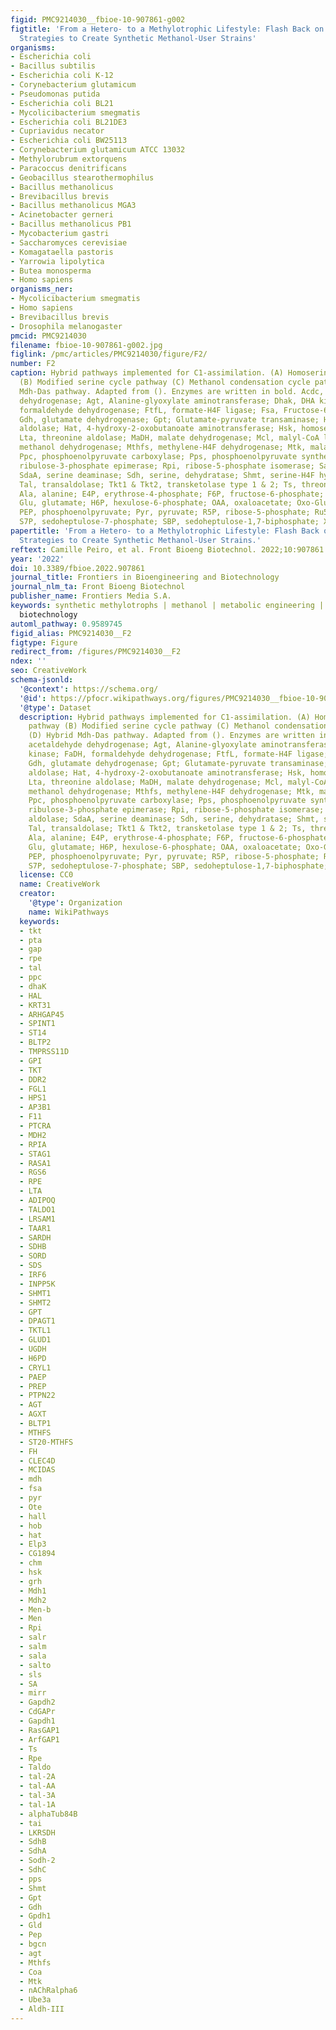 ```yaml
---
figid: PMC9214030__fbioe-10-907861-g002
figtitle: 'From a Hetero- to a Methylotrophic Lifestyle: Flash Back on the Engineering
  Strategies to Create Synthetic Methanol-User Strains'
organisms:
- Escherichia coli
- Bacillus subtilis
- Escherichia coli K-12
- Corynebacterium glutamicum
- Pseudomonas putida
- Escherichia coli BL21
- Mycolicibacterium smegmatis
- Escherichia coli BL21DE3
- Cupriavidus necator
- Escherichia coli BW25113
- Corynebacterium glutamicum ATCC 13032
- Methylorubrum extorquens
- Paracoccus denitrificans
- Geobacillus stearothermophilus
- Bacillus methanolicus
- Brevibacillus brevis
- Bacillus methanolicus MGA3
- Acinetobacter gerneri
- Bacillus methanolicus PB1
- Mycobacterium gastri
- Saccharomyces cerevisiae
- Komagataella pastoris
- Yarrowia lipolytica
- Butea monosperma
- Homo sapiens
organisms_ner:
- Mycolicibacterium smegmatis
- Homo sapiens
- Brevibacillus brevis
- Drosophila melanogaster
pmcid: PMC9214030
filename: fbioe-10-907861-g002.jpg
figlink: /pmc/articles/PMC9214030/figure/F2/
number: F2
caption: Hybrid pathways implemented for C1-assimilation. (A) Homoserine cycle pathway
  (B) Modified serine cycle pathway (C) Methanol condensation cycle pathway (D) Hybrid
  Mdh-Das pathway. Adapted from (). Enzymes are written in bold. Acdc, acetaldehyde
  dehydrogenase; Agt, Alanine-glyoxylate aminotransferase; Dhak, DHA kinase; FaDH,
  formaldehyde dehydrogenase; FtfL, formate-H4F ligase; Fsa, Fructose-6-aldolase;
  Gdh, glutamate dehydrogenase; Gpt; Glutamate-pyruvate transaminase; Hal, 4-hydroxy-2-oxobutanoate
  aldolase; Hat, 4-hydroxy-2-oxobutanoate aminotransferase; Hsk, homoserine kinase;
  Lta, threonine aldolase; MaDH, malate dehydrogenase; Mcl, malyl-CoA lyase; Mdh,
  methanol dehydrogenase; Mthfs, methylene-H4F dehydrogenase; Mtk, malate thiokinase;
  Ppc, phosphoenolpyruvate carboxylase; Pps, phosphoenolpyruvate synthetase; Rpe,
  ribulose-3-phosphate epimerase; Rpi, ribose-5-phosphate isomerase; Sal, serine aldolase;
  SdaA, serine deaminase; Sdh, serine, dehydratase; Shmt, serine-H4F hydroxymethyltransferase;
  Tal, transaldolase; Tkt1 & Tkt2, transketolase type 1 & 2; Ts, threonine synthase;
  Ala, alanine; E4P, erythrose-4-phosphate; F6P, fructose-6-phosphate; GAP, glyceraldehyde-3-phosphate;
  Glu, glutamate; H6P, hexulose-6-phosphate; OAA, oxaloacetate; Oxo-Glu, 2-oxoglutarate;
  PEP, phosphoenolpyruvate; Pyr, pyruvate; R5P, ribose-5-phosphate; Ru5P, ribulose-5-phosphate;
  S7P, sedoheptulose-7-phosphate; SBP, sedoheptulose-1,7-biphosphate; Xu5P, xylulose-5-phosphate.
papertitle: 'From a Hetero- to a Methylotrophic Lifestyle: Flash Back on the Engineering
  Strategies to Create Synthetic Methanol-User Strains.'
reftext: Camille Peiro, et al. Front Bioeng Biotechnol. 2022;10:907861.
year: '2022'
doi: 10.3389/fbioe.2022.907861
journal_title: Frontiers in Bioengineering and Biotechnology
journal_nlm_ta: Front Bioeng Biotechnol
publisher_name: Frontiers Media S.A.
keywords: synthetic methylotrophs | methanol | metabolic engineering | modelling |
  biotechnology
automl_pathway: 0.9589745
figid_alias: PMC9214030__F2
figtype: Figure
redirect_from: /figures/PMC9214030__F2
ndex: ''
seo: CreativeWork
schema-jsonld:
  '@context': https://schema.org/
  '@id': https://pfocr.wikipathways.org/figures/PMC9214030__fbioe-10-907861-g002.html
  '@type': Dataset
  description: Hybrid pathways implemented for C1-assimilation. (A) Homoserine cycle
    pathway (B) Modified serine cycle pathway (C) Methanol condensation cycle pathway
    (D) Hybrid Mdh-Das pathway. Adapted from (). Enzymes are written in bold. Acdc,
    acetaldehyde dehydrogenase; Agt, Alanine-glyoxylate aminotransferase; Dhak, DHA
    kinase; FaDH, formaldehyde dehydrogenase; FtfL, formate-H4F ligase; Fsa, Fructose-6-aldolase;
    Gdh, glutamate dehydrogenase; Gpt; Glutamate-pyruvate transaminase; Hal, 4-hydroxy-2-oxobutanoate
    aldolase; Hat, 4-hydroxy-2-oxobutanoate aminotransferase; Hsk, homoserine kinase;
    Lta, threonine aldolase; MaDH, malate dehydrogenase; Mcl, malyl-CoA lyase; Mdh,
    methanol dehydrogenase; Mthfs, methylene-H4F dehydrogenase; Mtk, malate thiokinase;
    Ppc, phosphoenolpyruvate carboxylase; Pps, phosphoenolpyruvate synthetase; Rpe,
    ribulose-3-phosphate epimerase; Rpi, ribose-5-phosphate isomerase; Sal, serine
    aldolase; SdaA, serine deaminase; Sdh, serine, dehydratase; Shmt, serine-H4F hydroxymethyltransferase;
    Tal, transaldolase; Tkt1 & Tkt2, transketolase type 1 & 2; Ts, threonine synthase;
    Ala, alanine; E4P, erythrose-4-phosphate; F6P, fructose-6-phosphate; GAP, glyceraldehyde-3-phosphate;
    Glu, glutamate; H6P, hexulose-6-phosphate; OAA, oxaloacetate; Oxo-Glu, 2-oxoglutarate;
    PEP, phosphoenolpyruvate; Pyr, pyruvate; R5P, ribose-5-phosphate; Ru5P, ribulose-5-phosphate;
    S7P, sedoheptulose-7-phosphate; SBP, sedoheptulose-1,7-biphosphate; Xu5P, xylulose-5-phosphate.
  license: CC0
  name: CreativeWork
  creator:
    '@type': Organization
    name: WikiPathways
  keywords:
  - tkt
  - pta
  - gap
  - rpe
  - tal
  - ppc
  - dhaK
  - HAL
  - KRT31
  - ARHGAP45
  - SPINT1
  - ST14
  - BLTP2
  - TMPRSS11D
  - GPI
  - TKT
  - DDR2
  - FGL1
  - HPS1
  - AP3B1
  - F11
  - PTCRA
  - MDH2
  - RPIA
  - STAG1
  - RASA1
  - RGS6
  - RPE
  - LTA
  - ADIPOQ
  - TALDO1
  - LRSAM1
  - TAAR1
  - SARDH
  - SDHB
  - SORD
  - SDS
  - IRF6
  - INPP5K
  - SHMT1
  - SHMT2
  - GPT
  - DPAGT1
  - TKTL1
  - GLUD1
  - UGDH
  - H6PD
  - CRYL1
  - PAEP
  - PREP
  - PTPN22
  - AGT
  - AGXT
  - BLTP1
  - MTHFS
  - ST20-MTHFS
  - FH
  - CLEC4D
  - MCIDAS
  - mdh
  - fsa
  - pyr
  - Ote
  - hall
  - hob
  - hat
  - Elp3
  - CG1894
  - chm
  - hsk
  - grh
  - Mdh1
  - Mdh2
  - Men-b
  - Men
  - Rpi
  - salr
  - salm
  - sala
  - salto
  - sls
  - SA
  - mirr
  - Gapdh2
  - CdGAPr
  - Gapdh1
  - RasGAP1
  - ArfGAP1
  - Ts
  - Rpe
  - Taldo
  - tal-2A
  - tal-AA
  - tal-3A
  - tal-1A
  - alphaTub84B
  - tai
  - LKRSDH
  - SdhB
  - SdhA
  - Sodh-2
  - SdhC
  - pps
  - Shmt
  - Gpt
  - Gdh
  - Gpdh1
  - Gld
  - Pep
  - bgcn
  - agt
  - Mthfs
  - Coa
  - Mtk
  - nAChRalpha6
  - Ube3a
  - Aldh-III
---
```

